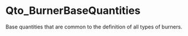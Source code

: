 # Qto_BurnerBaseQuantities

Base quantities that are common to the definition of all types of burners.<!-- end of definition -->
